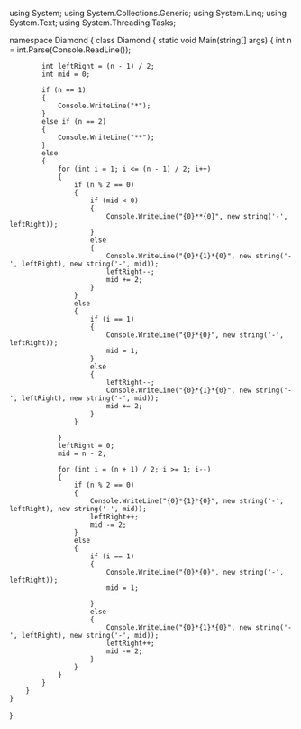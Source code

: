 using System;
using System.Collections.Generic;
using System.Linq;
using System.Text;
using System.Threading.Tasks;

namespace Diamond
{
    class Diamond
    {
        static void Main(string[] args)
        {
            int n = int.Parse(Console.ReadLine());

            int leftRight = (n - 1) / 2;
            int mid = 0;

            if (n == 1)
            {
                Console.WriteLine("*");
            }
            else if (n == 2)
            {
                Console.WriteLine("**");
            }
            else
            {
                for (int i = 1; i <= (n - 1) / 2; i++)
                {
                    if (n % 2 == 0)
                    {
                        if (mid < 0)
                        {
                            Console.WriteLine("{0}**{0}", new string('-', leftRight));
                        }
                        else
                        {
                            Console.WriteLine("{0}*{1}*{0}", new string('-', leftRight), new string('-', mid));
                            leftRight--;
                            mid += 2;
                        }
                    }
                    else
                    {
                        if (i == 1)
                        {
                            Console.WriteLine("{0}*{0}", new string('-', leftRight));
                            mid = 1;
                        }
                        else
                        {
                            leftRight--;
                            Console.WriteLine("{0}*{1}*{0}", new string('-', leftRight), new string('-', mid));
                            mid += 2;
                        }
                    }

                }
                leftRight = 0;
                mid = n - 2;

                for (int i = (n + 1) / 2; i >= 1; i--)
                {
                    if (n % 2 == 0)
                    {
                        Console.WriteLine("{0}*{1}*{0}", new string('-', leftRight), new string('-', mid));
                        leftRight++;
                        mid -= 2;
                    }
                    else
                    {
                        if (i == 1)
                        {
                            Console.WriteLine("{0}*{0}", new string('-', leftRight));
                            mid = 1;

                        }
                        else
                        {
                            Console.WriteLine("{0}*{1}*{0}", new string('-', leftRight), new string('-', mid));
                            leftRight++;
                            mid -= 2;
                        }
                    }
                }
            }
        }
    }
}
